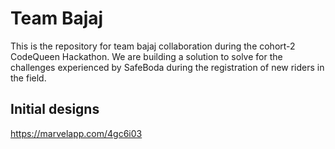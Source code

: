 # Team Bajaj
This is the repository for team bajaj collaboration during the cohort-2 CodeQueen Hackathon.
We are building a solution to solve for the challenges experienced by SafeBoda during the registration of new riders in the field.

## Initial designs

https://marvelapp.com/4gc6i03
